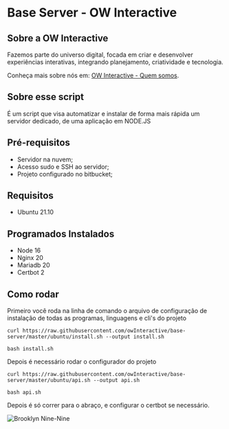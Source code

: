 # Base Server - OW Interactive

## Sobre a OW Interactive

Fazemos parte do universo digital, focada em criar e desenvolver experiências interativas, integrando planejamento, criatividade e tecnologia.

Conheça mais sobre nós em: [OW Interactive - Quem somos](http://www.owinteractive.com/quem-somos/).

## Sobre esse script

É um script que visa automatizar e instalar de forma mais rápida um servidor dedicado, de uma aplicação em NODE.JS

## Pré-requisitos

- Servidor na nuvem;
- Acesso sudo e SSH ao servidor;
- Projeto configurado no bitbucket;

## Requisitos

- Ubuntu 21.10

## Programados Instalados

- Node 16
- Nginx 20
- Mariadb 20
- Certbot 2

## Como rodar

Primeiro você roda na linha de comando o arquivo de configuração de instalação de todas as programas, linguagens e cli's do projeto

`curl https://raw.githubusercontent.com/owInteractive/base-server/master/ubuntu/install.sh --output install.sh`

`bash install.sh`

Depois é necessário rodar o configurador do projeto

`curl https://raw.githubusercontent.com/owInteractive/base-server/master/ubuntu/api.sh --output api.sh`

`bash api.sh`

Depois é só correr para o abraço, e configurar o certbot se necessário.

![Brooklyn Nine-Nine](https://media.giphy.com/media/l4JySAWfMaY7w88sU/giphy.gif "Brooklyn Nine-Nine")
